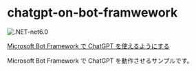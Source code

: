 # chatgpt-on-bot-framwework

![.NET-net6.0](https://img.shields.io/badge/.NET-net6.0-green)

[Microsoft Bot Framework で ChatGPT を使えるようにする](https://zenn.dev/karamem0/articles/2023_06_30_210000)

Microsoft Bot Framework で ChatGPT を動作させるサンプルです。
